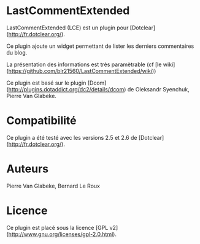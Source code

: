 LastCommentExtended
===================


LastCommentExtended (LCE) est un plugin pour [Dotclear] (http://fr.dotclear.org/).

Ce plugin ajoute un widget permettant de lister les derniers commentaires du blog.

La présentation des informations est très paramètrable (cf [le wiki] (https://github.com/blr21560/LastCommentExtended/wiki))

Ce plugin est basé sur le plugin [Dcom] (http://plugins.dotaddict.org/dc2/details/dcom) de Oleksandr Syenchuk, Pierre Van Glabeke.

Compatibilité
============

Ce plugin a été testé avec les versions 2.5 et 2.6 de [Dotclear] (http://fr.dotclear.org/).

Auteurs
=======
Pierre Van Glabeke, Bernard Le Roux

Licence
===================
Ce plugin est placé sous la licence [GPL v2] (http://www.gnu.org/licenses/gpl-2.0.html).
